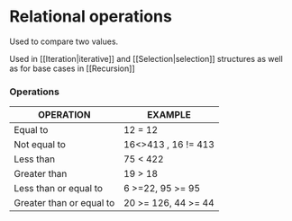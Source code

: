 # Relational operations

Used to compare two values.

Used in [[Iteration|iterative]] and [[Selection|selection]] structures as well as for base cases in [[Recursion]]

### Operations
| OPERATION                | EXAMPLE             |
| ------------------------ | ------------------- |
| Equal to                 | 12 = 12             |
| Not equal to             | 16<>413 , 16 != 413 |
| Less than                | 75 < 422            |
| Greater than             | 19 > 18             |
| Less than or equal to    | 6 >=22, 95 >= 95    |
| Greater than or equal to | 20 >= 126, 44 >= 44 |                         |                     |


